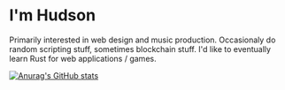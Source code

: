 # I'm Hudson

Primarily interested in web design and music production. Occasionaly do random scripting stuff, sometimes blockchain stuff. I'd like to eventually learn Rust for web applications / games. 

[![Anurag's GitHub stats](https://github-readme-stats.vercel.app/api?username=hud-sonq)](https://github.com/anuraghazra/github-readme-stats)
